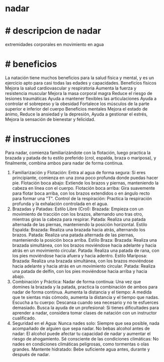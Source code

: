  # nadar 
  # # descripcion de nadar
  extremidades corporales en movimiento en agua

  # # beneficios
  La natación tiene muchos beneficios para la salud física y mental, y es un ejercicio apto para casi todas las edades y capacidades. 
Beneficios físicos 
Mejora la salud cardiovascular y respiratoria
Aumenta la fuerza y resistencia muscular
Mejora la masa corporal magra
Reduce el riesgo de lesiones traumáticas
Ayuda a mantener flexibles las articulaciones
Ayuda a controlar el sobrepeso y la obesidad
Fortalece los músculos de la parte superior e inferior del cuerpo
Beneficios mentales Mejora el estado de ánimo, Reduce la ansiedad y la depresión, Ayuda a gestionar el estrés, Mejora la sensación de bienestar y felicidad. 

# # instrucciones
Para nadar, comienza familiarizándote con la flotación, luego practica la brazada y patada de tu estilo preferido (crol, espalda, braza o mariposa), y finalmente, combina ambos para nadar de forma continua. 
1. Familiarización y Flotación:
Entra al agua de forma segura:
Si eres principiante, comienza en una zona poco profunda donde puedas hacer pie. 
Flotación boca abajo:
Extiende los brazos y piernas, manteniendo la cabeza en línea con el cuerpo. 
Flotación boca arriba:
Gira suavemente para flotar boca arriba, con los brazos extendidos o en ángulo recto para formar una "T". 
Control de la respiración:
Practica la respiración profunda y la exhalación controlada en el agua. 
2. Brazadas y Patadas:
Estilo Libre (Crol):
Brazada: Empieza con un movimiento de tracción con los brazos, alternando uno tras otro, mientras giras la cabeza para respirar. 
Patada: Realiza una patada alternada de las piernas, manteniendo la posición horizontal. 
Estilo Espalda:
Brazada: Realiza una brazada hacia atrás, alternando los brazos. 
Patada: Realiza una patada alternada de las piernas, manteniendo la posición boca arriba. 
Estilo Braza:
Brazada: Realiza una brazada simultánea, con los brazos moviéndose hacia adelante y hacia atrás en un movimiento circular. 
Patada: Realiza una patada de rana, con los pies moviéndose hacia afuera y hacia adentro. 
Estilo Mariposa:
Brazada: Realiza una brazada simultánea, con los brazos moviéndose hacia adelante y hacia atrás en un movimiento circular. 
Patada: Realiza una patada de delfín, con los pies moviéndose hacia arriba y hacia abajo. 
3. Combinación y Práctica:
Nadar de forma continua:
Una vez que domines la brazada y la patada, practica la combinación de ambos para nadar de forma continua. 
Aumenta la distancia y el tiempo:
A medida que te sientas más cómodo, aumenta la distancia y el tiempo que nadas. 
Escucha a tu cuerpo:
Descansa cuando sea necesario y no te esfuerces demasiado. 
Busca la ayuda de un profesional:
Si tienes dificultades para aprender a nadar, considera tomar clases de natación con un instructor cualificado. 
4. Seguridad en el Agua:
Nunca nades solo: Siempre que sea posible, nada acompañado de alguien que sepa nadar. 
No bebas alcohol antes de nadar: El alcohol puede afectar tu capacidad de nadar y aumentar el riesgo de ahogamiento. 
Sé consciente de las condiciones climáticas: No nades en condiciones climáticas peligrosas, como tormentas o olas grandes. 
Mantente hidratado: Bebe suficiente agua antes, durante y después de nadar. 
